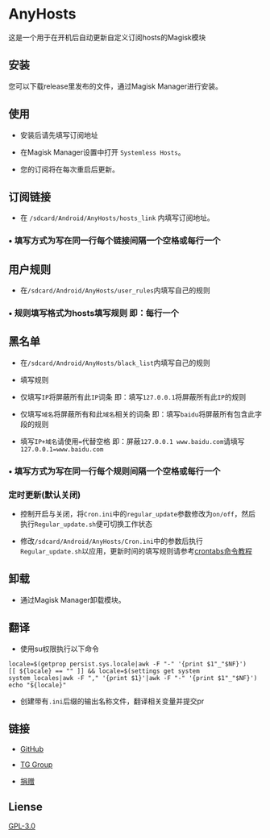 # AnyHosts

这是一个用于在开机后自动更新自定义订阅hosts的Magisk模块

## 安装

您可以下载release里发布的文件，通过Magisk Manager进行安装。

## 使用

* 安装后请先填写订阅地址

* 在Magisk Manager设置中打开 `Systemless Hosts`。

* 您的订阅将在每次重启后更新。

## 订阅链接

* 在 `/sdcard/Android/AnyHosts/hosts_link` 内填写订阅地址。

### • 填写方式为写在同一行每个链接间隔一个空格或每行一个

## 用户规则

* 在`/sdcard/Android/AnyHosts/user_rules`内填写自己的规则

### • 规则填写格式为hosts填写规则 即：每行一个

## 黑名单

* 在`/sdcard/Android/AnyHosts/black_list`内填写自己的规则

* 填写规则

* 仅填写`IP`将屏蔽所有此`IP`词条 即：填写`127.0.0.1`将屏蔽所有此`IP`的规则

* 仅填写`域名`将屏蔽所有和此`域名`相关的词条 即：填写`baidu`将屏蔽所有包含此字段的规则

* 填写`IP+域名`请使用`=`代替空格 即：屏蔽`127.0.0.1 www.baidu.com`请填写`127.0.0.1=www.baidu.com`

### • 填写方式为写在同一行每个规则间隔一个空格或每行一个

### 定时更新(默认关闭)
* 控制开启与关闭，将`Cron.ini`中的`regular_update`参数修改为`on/off`，然后执行`Regular_update.sh`便可切换工作状态

* 修改`/sdcard/Android/AnyHosts/Cron.ini`中的参数后执行`Regular_update.sh`以应用，更新时间的填写规则请参考[crontabs命令教程](https://m.runoob.com/linux/linux-comm-crontab.html)

## 卸载

* 通过Magisk Manager卸载模块。

## 翻译

* 使用su权限执行以下命令 
```
locale=$(getprop persist.sys.locale|awk -F "-" '{print $1"_"$NF}')
[[ ${locale} == "" ]] && locale=$(settings get system system_locales|awk -F "," '{print $1}'|awk -F "-" '{print $1"_"$NF}')
echo "${locale}"
```
* 创建带有`.ini`后缀的输出名称文件，翻译相关变量并提交pr

## 链接
* [GitHub](https://github.com/E7KMbb/AnyHosts)

* [TG Group](https://t.me/aisauceupdate)

* [捐赠](https://docs.qq.com/doc/DWVJKWVVDWURQZUZK?disableReturnList=1&_from=1)

## Liense
[GPL-3.0](https://github.com/E7KMbb/AnyHosts/LICENSE)